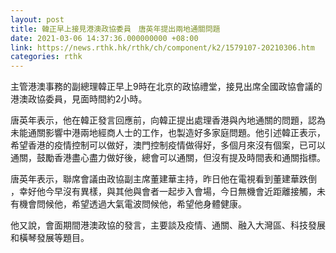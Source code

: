 ```yaml
---
layout: post
title: 韓正早上接見港澳政協委員　唐英年提出兩地通關問題
date: 2021-03-06 14:37:36.000000000 +08:00
link: https://news.rthk.hk/rthk/ch/component/k2/1579107-20210306.htm
categories: rthk
---
```


主管港澳事務的副總理韓正早上9時在北京的政協禮堂，接見出席全國政協會議的港澳政協委員，見面時間約2小時。

唐英年表示，他在韓正發言回應前，向韓正提出處理香港與內地通關的問題，認為未能通關影響中港兩地經商人士的工作，也製造好多家庭問題。他引述韓正表示，希望香港的疫情控制可以做好，澳門控制疫情做得好，多個月來沒有個案，已可以通關，鼓勵香港盡心盡力做好後，總會可以通關，但沒有提及時間表和通關指標。

唐英年表示，聯席會議由政協副主席董建華主持，昨日他在電視看到董建華跌倒 ，幸好他今早沒有異樣，與其他與會者一起步入會場，今日無機會近距離接觸，未有機會問候他，希望透過大氣電波問候他，希望他身體健康。

他又說，會面期間港澳政協的發言，主要談及疫情、通關、融入大灣區、科技發展和橫琴發展等題目。
